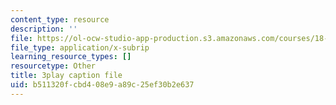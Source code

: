 ```yaml
---
content_type: resource
description: ''
file: https://ol-ocw-studio-app-production.s3.amazonaws.com/courses/18-02-multivariable-calculus-fall-2007/b511320fcbd408e9a89c25ef30b2e637_PnPIqh7Frlw.srt
file_type: application/x-subrip
learning_resource_types: []
resourcetype: Other
title: 3play caption file
uid: b511320f-cbd4-08e9-a89c-25ef30b2e637
---
```

